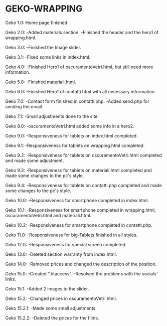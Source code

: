 # GEKO-WRAPPING

Geko 1.0: Home page finished.

Geko 2.0: 
    -Added materials section.
    -Finished the header and the hero1 of wrapping.html.

Geko 3.0:
    -Finished the Image slider.

Geko 3.1:
    -Fixed some links in index.html.

Geko 4.0:
    -Finished Hero1 of oscuramentoVetri.html, but still need more information.

Geko 5.0:
    -Finished materiali.html.

Geko 6.0:
    -Finished Hero1 of contatti.html with all necessary information.

Geko 7.0:
    -Contact form finished in contatti.php. 
    -Added send.php for sending the email.

Geko 7.1:
    -Small adjustments done to the site.

Geko 8.0: 
    -oscuramentoVetri.html added some info in a hero2.

Geko 9.0:
    -Responsiveness for tablets on index.html completed.

Geko 9.1:
    -Responsiveness for tablets on wrapping.html completed.

Geko 9.2:
    -Responsiveness for tablets on oscuramentoVetri.html completed and made some adjustment.

Geko 9.3:
    -Responsiveness for tablets on materiali.html completed and made some changes to the pc's style.

Geko 9.4:
    -Responsiveness for tablets on contatti.php completed and made some changes to the pc's style.

Geko 10.0:
    -Responsiveness for smartphone completed in index.html.

Geko 10.1:
    -Responsiveness for smartphone completed in wrapping.html, oscuramentoVetri.html and materiali.html.

Geko 10.2:
    -Responsiveness for smartphone completed in contatti.php. 

Geko 11.0: 
    -Responsiveness for big-Tablets finished in all styles.

Geko 12.0:
    -Responsiveness for special screen completed.

Geko 13.0:
    -Deleted section warranty from index.html.

Geko 14.0:
    -Removed prices and changed the description of the position.

Geko 15.0:
    -Created ".htaccess".
    -Resolved the problems with the socials' links.

Geko 15.1:
    -Added 2 images to the slider.

Geko 15.2:
    -Changed prices in oscuramentoVetri.html.

Geko 15.2.1:
    -Made some small adjustments.
    
Geko 15.2.2:
    -Deleted the prices for the films.